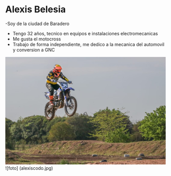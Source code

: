 # Alexis Belesia

-Soy de la ciudad de Baradero
- Tengo 32  años, tecnico en equipos e instalaciones electromecanicas
- Me gusta el motocross
- Trabajo de forma independiente, me dedico a la mecanica del automovil y conversion a GNC

![foto](alexis34.jpg)
![foto] (alexiscodo.jpg)
